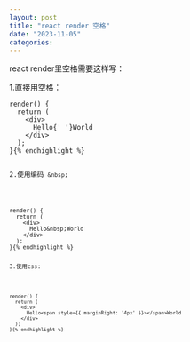 ```yaml
---
layout: post
title: "react render 空格"
date: "2023-11-05"
categories: 
---
```

<p>react render里空格需要这样写：</p>

<p>1.直接用空格：</p>

<pre>
<code>render() {
  return (
    &lt;div&gt;
      Hello{&#39; &#39;}World
    &lt;/div&gt;
  );
}{% endhighlight %}

<p>2.使用编码 <code>&amp;nbsp;</code></p>

<pre>
<code>render() {
  return (
    &lt;div&gt;
      Hello&amp;nbsp;World
    &lt;/div&gt;
  );
}{% endhighlight %}

<p>3.使用css:</p>

<pre>
<code>render() {
  return (
    &lt;div&gt;
      Hello&lt;span style={{ marginRight: &#39;4px&#39; }}&gt;&lt;/span&gt;World
    &lt;/div&gt;
  );
}{% endhighlight %}

